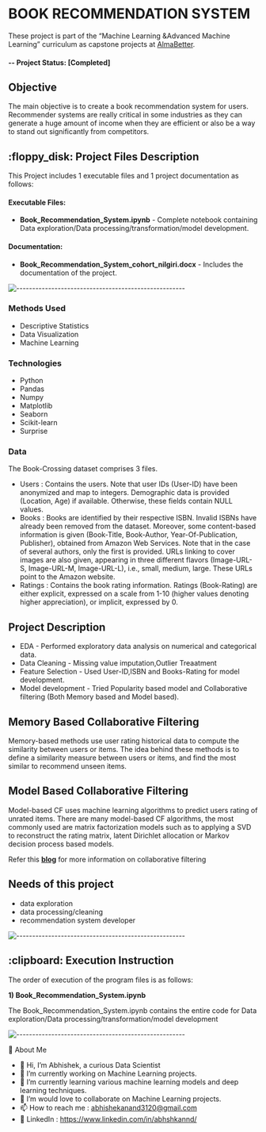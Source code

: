 
# BOOK RECOMMENDATION SYSTEM
These project is part of the “Machine Learning &Advanced Machine Learning” curriculum as capstone projects at [AlmaBetter](https://www.almabetter.com/). 

#### -- Project Status: [Completed]

## Objective<br>
The main objective is to create a book recommendation system for users. Recommender systems are really critical in some industries as they can generate a huge
amount of income when they are efficient or also be a way to stand out significantly from competitors. 

<h2> :floppy_disk: Project Files Description</h2>

<p>This Project includes 1 executable files and 1 project documentation  as follows:</p>
<h4>Executable Files:</h4>
<ul>
  <li><b>Book_Recommendation_System.ipynb</b> - Complete notebook containing Data exploration/Data processing/transformation/model development.</li>
</ul>


<h4>Documentation:</h4>
<ul>
  <li><b>Book_Recommendation_System_cohort_nilgiri.docx</b> - Includes the documentation of the project.</li>
</ul>

![-----------------------------------------------------](https://raw.githubusercontent.com/andreasbm/readme/master/assets/lines/rainbow.png)

### Methods Used
* Descriptive Statistics
* Data Visualization
* Machine Learning


### Technologies
* Python
* Pandas
* Numpy
* Matplotlib
* Seaborn
* Scikit-learn
* Surprise

### Data
The Book-Crossing dataset comprises 3 files.
* Users : 
Contains the users. Note that user IDs (User-ID) have been anonymized and map to
integers. Demographic data is provided (Location, Age) if available. Otherwise, these
fields contain NULL values.
* Books : 
Books are identified by their respective ISBN. Invalid ISBNs have already been removed
from the dataset. Moreover, some content-based information is given (Book-Title,
Book-Author, Year-Of-Publication, Publisher), obtained from Amazon Web
Services. Note that in the case of several authors, only the first is provided. URLs linking
to cover images are also given, appearing in three different flavors (Image-URL-S,
Image-URL-M, Image-URL-L), i.e., small, medium, large. These URLs point to the
Amazon website.
* Ratings :
Contains the book rating information. Ratings (Book-Rating) are either explicit,
expressed on a scale from 1-10 (higher values denoting higher appreciation), or implicit,
expressed by 0.

## Project Description
* EDA - Performed exploratory data analysis on numerical and categorical data.
* Data Cleaning - Missing value imputation,Outlier Treaatment
* Feature Selection - Used User-ID,ISBN and Books-Rating for model development.
* Model development - Tried Popularity based model and Collaborative filtering (Both Memory based and Model based).

## Memory Based Collaborative Filtering
Memory-based methods use user rating historical data to compute the similarity between users or items. The idea behind these methods is to define a similarity measure between users or items, and find the most similar to recommend unseen items.

## Model Based Collaborative Filtering
Model-based CF uses machine learning algorithms to predict users rating of unrated items. There are many model-based CF algorithms, the most commonly used are matrix factorization models such as to applying a SVD to reconstruct the rating matrix, latent Dirichlet allocation or Markov decision process based models.

Refer this [**blog**](https://towardsdatascience.com/how-does-collaborative-filtering-work-da56ea94e331) for more information on collaborative filtering

## Needs of this project

- data exploration
- data processing/cleaning
- recommendation system developer


![-----------------------------------------------------](https://raw.githubusercontent.com/andreasbm/readme/master/assets/lines/rainbow.png)

<h2> :clipboard: Execution Instruction</h2>
<p>The order of execution of the program files is as follows:</p>
<p><b>1) Book_Recommendation_System.ipynb </b></p>
<p> The Book_Recommendation_System.ipynb contains the entire code for Data exploration/Data processing/transformation/model development </p>


![-----------------------------------------------------](https://raw.githubusercontent.com/andreasbm/readme/master/assets/lines/rainbow.png)

🚀 About Me


- 👋 Hi, I’m Abhishek, a curious Data Scientist
- 👀 I’m currently working on Machine Learning projects.
- 🌱 I’m currently learning various machine learning models and deep learning techniques.
- 💞️ I’m would love to collaborate on Machine Learning projects.
- 📫 How to reach me : abhishekanand3120@gmail.com
- 👀 LinkedIn : https://www.linkedin.com/in/abhshkannd/
